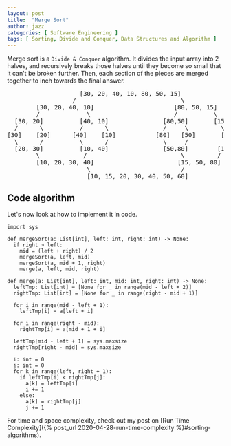 ```yaml
---
layout: post
title:  "Merge Sort"
author: jazz
categories: [ Software Engineering ]
tags: [ Sorting, Divide and Conquer, Data Structures and Algorithm ]
---
```


Merge sort is a `Divide & Conquer` algorithm. It divides the input array into 2 halves, and recursively breaks those halves until they become so small that it can't be broken further. Then, each section of the pieces are merged together to inch towards the final answer.

<pre class="p-5 text-white bg-dark">
                    [30, 20, 40, 10, 80, 50, 15]
                  /                             \
        [30, 20, 40, 10]                      [80, 50, 15]
        /             \                       /          \
  [30, 20]          [40, 10]               [80,50]       [15]
  /      \          /      \               /     \         \
[30]    [20]      [40]    [10]           [80]   [50]       [15]
  \      /          \      /               \     /          /
  [20, 30]          [10, 40]               [50,80]        [15]
        \            /                          \         /
        [10, 20, 30, 40]                       [15, 50, 80]
                      \                         /
                      [10, 15, 20, 30, 40, 50, 60]
</pre>

## Code algorithm

Let's now look at how to implement it in code.

```py3
import sys

def mergeSort(a: List[int], left: int, right: int) -> None:
  if right > left:
    mid = (left + right) / 2
    mergeSort(a, left, mid)
    mergeSort(a, mid + 1, right)
    merge(a, left, mid, right)

def merge(a: List[int], left: int, mid: int, right: int) -> None:
  leftTmp: List[int] = [None for _ in range(mid - left + 2)]
  rightTmp: List[int] = [None for _ in range(right - mid + 1)]

  for i in range(mid - left + 1):
    leftTmp[i] = a[left + i]

  for i in range(right - mid):
    rightTmp[i] = a[mid + 1 + i]

  leftTmp[mid - left + 1] = sys.maxsize
  rightTmp[right - mid] = sys.maxsize

  i: int = 0
  j: int = 0
  for k in range(left, right + 1):
    if leftTmp[i] < rightTmp[j]:
      a[k] = leftTmp[i]
      i += 1
    else:
      a[k] = rightTmp[j]
      j += 1
```

For time and space complexity, check out my post on [Run Time Complexity]({% post_url 2020-04-28-run-time-complexity %}#sorting-algorithms).
